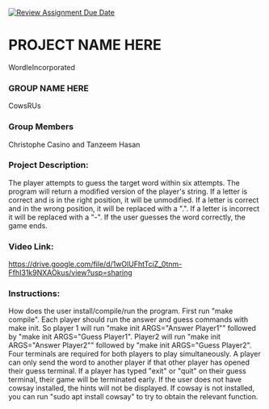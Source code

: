 [![Review Assignment Due Date](https://classroom.github.com/assets/deadline-readme-button-22041afd0340ce965d47ae6ef1cefeee28c7c493a6346c4f15d667ab976d596c.svg)](https://classroom.github.com/a/Vh67aNdh)
# PROJECT NAME HERE

WordleIncorporated

### GROUP NAME HERE
CowsRUs

### Group Members

Christophe Casino and Tanzeem Hasan

### Project Description:

The player attempts to guess the target word within six attempts. The program will return a modified version of the player's string. If a letter is correct and is in the right position, it will be unmodified. If a letter is correct and in the wrong position, it will be replaced with a ".". If a letter is incorrect it will be replaced with a "-". If the user guesses the word correctly, the game ends.

### Video Link:

https://drive.google.com/file/d/1wOlUFhtTciZ_0tnm-FfhI31k9NXAOkus/view?usp=sharing


### Instructions:

How does the user install/compile/run the program.
First run "make compile". Each player should run the answer and guess commands with make init. So player 1 will run "make init ARGS="Answer Player1"" followed by "make init ARGS="Guess Player1". Player2 will run "make init ARGS="Answer Player2"" followed by "make init ARGS="Guess Player2". 
Four terminals are required for both players to play simultaneously. A player can only send the word to another player if that other player has opened their guess terminal. If a player has typed "exit" or "quit" on their guess terminal, their game will be terminated early. 
If the user does not have cowsay installed, the hints will not be displayed. If cowsay is not installed, you can run "sudo apt install cowsay" to try to obtain the relevant function.
